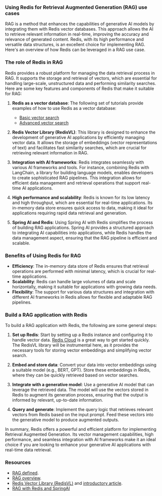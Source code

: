 ### Using Redis for Retrieval Augmented Generation (RAG) use cases

RAG is a method that enhances the capabilities of generative AI models by integrating them with Redis vector databases.
This approach allows the AI to retrieve relevant information in real-time, improving the accuracy and relevance of generated content.
Redis, with its high performance and versatile data structures, is an excellent choice for implementing RAG.
Here's an overview of how Redis can be leveraged in a RAG use case.

### The role of Redis in RAG

Redis provides a robust platform for managing the data retrieval process in RAG.
It supports the storage and retrieval of vectors, which are essential for handling large-scale, unstructured data and performing similarity searches.
Here are some key features and components of Redis that make it suitable for RAG:

1. **Redis as a vector database**: The following set of tutorials provide examples of how to use Redis as a vector database:
    - [Basic vector search ](redisinsight:_?tutorialId=vss-vectors-basic)
    - [Advanced vector search](redisinsight:_?tutorialId=vss-vectors-adv-hash)

1. **Redis Vector Library (RedisVL)**: This library is designed to enhance the development of generative AI applications by efficiently managing vector data. It allows the storage of embeddings (vector representations of text) and facilitates fast similarity searches, which are crucial for retrieving relevant information in RAG.

1. **Integration with AI frameworks**: Redis integrates seamlessly with various AI frameworks and tools. For instance, combining Redis with LangChain, a library for building language models, enables developers to create sophisticated RAG pipelines. This integration allows for efficient data management and retrieval operations that support real-time AI applications.

1. **High performance and scalability**: Redis is known for its low latency and high throughput, which are essential for real-time applications. Its in-memory data store ensures quick access to data, making it ideal for applications requiring rapid data retrieval and generation.

1. **Spring AI and Redis**: Using Spring AI with Redis simplifies the process of building RAG applications. Spring AI provides a structured approach to integrating AI capabilities into applications, while Redis handles the data management aspect, ensuring that the RAG pipeline is efficient and scalable.

### Benefits of Using Redis for RAG

- **Efficiency**: The in-memory data store of Redis ensures that retrieval operations are performed with minimal latency, which is crucial for real-time applications.
- **Scalability**: Redis can handle large volumes of data and scale horizontally, making it suitable for applications with growing data needs.
- **Flexibility**: The support for various data structures and integration with different AI frameworks in Redis allows for flexible and adaptable RAG pipelines.

### Build a RAG application with Redis

To build a RAG application with Redis, the following are some general steps:

1. **Set up Redis**: Start by setting up a Redis instance and configuring it to handle vector data. [Redis Cloud](https://redis.io/try-free/?utm_source=redisinsight&utm_medium=main&utm_campaign=tutorials) is a great way to get started quickly. The RedisVL library will be instrumental here, as it provides the necessary tools for storing vector embeddings and simplifying vector search.

1. **Embed and store data**: Convert your data into vector embeddings using a suitable model (e.g., BERT, GPT). Store these embeddings in Redis, where they can be quickly retrieved based on vector searches.

1. **Integrate with a generative model**: Use a generative AI model that can leverage the retrieved data. The model will use the vectors stored in Redis to augment its generation process, ensuring that the output is informed by relevant, up-to-date information.

1. **Query and generate**: Implement the query logic that retrieves relevant vectors from Redis based on the input prompt. Feed these vectors into the generative model to produce augmented outputs.

In summary, Redis offers a powerful and efficient platform for implementing Retrieval Augmented Generation. Its vector management capabilities, high performance, and seamless integration with AI frameworks make it an ideal choice if you are looking to enhance your generative AI applications with real-time data retrieval.

### Resources

- [RAG defined](https://redis.io/glossary/retrieval-augmented-generation/?utm_source=redisinsight&utm_medium=main&utm_campaign=tutorials).
- [RAG overview](https://redis.io/kb/doc/2ok7xd1drq/how-to-perform-retrieval-augmented-generation-rag-with-redis?utm_source=redisinsight&utm_medium=main&utm_campaign=tutorials).
- [Redis Vector Library (RedisVL)](https://redis.io/docs/latest/integrate/redisvl/?utm_source=redisinsight&utm_medium=main&utm_campaign=tutorials) and [introductory article](https://redis.io/blog/introducing-the-redis-vector-library-for-enhancing-genai-development/?utm_source=redisinsight&utm_medium=main&utm_campaign=tutorials).
- [RAG with Redis and SpringAI](https://redis.io/blog/building-a-rag-application-with-redis-and-spring-ai/?utm_source=redisinsight&utm_medium=main&utm_campaign=tutorials)